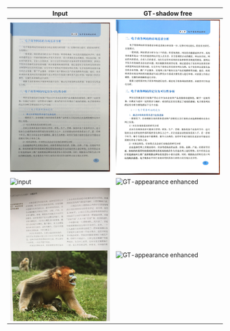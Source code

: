 |Input|GT-shadow free|
|----|----|
|![input](./realdae1.jpg)|![GT-appearance enhanced](./realdae2.jpg)|
|![input](./realdae1v2.jpg)|![GT-appearance enhanced](./realdae2v2.jpg)|
|![input](./realdae1v3.jpg)|![GT-appearance enhanced](./realdae2v3.jpg)|